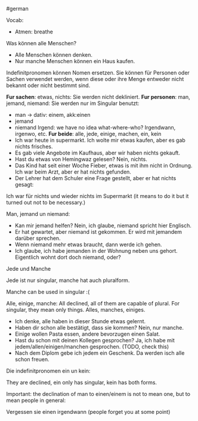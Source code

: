 #german 

Vocab:
- Atmen: breathe

Was können alle Menschen?
- Alle Menschen können denken.
- Nur manche Menschen können ein Haus kaufen.

Indefinitpronomen können Nomen ersetzen.
Sie können für Personen oder Sachen verwendet werden, wenn diese oder ihre Menge entweder nicht bekannt oder nicht bestimmt sind.

**Fur sachen**: etwas, nichts: Sie werden nicht dekliniert.
**Fur personen**: man, jemand, niemand: Sie werden nur im Singular benutzt:
- man -> dativ: einem, akk:einen 
- jemand
- niemand
Irgend: we have no idea what-where-who? Irgendwann, irgenwo, etc.
**Fur beide**: alle, jede, einige, machen, ein, kein
- Ich war heute in supermarkt. Ich wolte mir etwas kaufen, aber es gab nichts frisches.
- Es gab viele Angebote im Kaufhaus, aber wir haben nichts gekauft.
- Hast du etwas von Hemingwaz gelesen? Nein, nichts.
- Das Kind hat seit einer Woche Fieber, etwas is mit ihm nicht in Ordnung. Ich war beim Arzt, aber er hat nichts gefunden.
- Der Lehrer hat dem Schuler eine Frage gestellt, aber er hat nichts gesagt:

Ich war für nichts und wieder nichts im Supermarkt (it means to do it but it turned out not to be necessary.)

Man, jemand un niemand:

- Kan mir jemand helfen? Nein, ich glaube, niemand spricht hier Englisch.
- Er hat gewartet, aber niemand ist gekommen. Er wird mit jemandem darüber sprechen.
- Wenn niemand mehr etwas braucht, dann werde ich gehen.
- Ich glaube, ich habe jemanden in der Wohnung neben uns gehort. Eigentlich wohnt dort doch niemand, oder?

Jede und Manche

Jede ist nur singular, manche hat auch pluralform.

Manche can be used in singular :(

Alle, einige, manche:
All declined, all of them are capable of plural.
For singular, they mean only things. Alles, manches, einiges.

- Ich denke, alle haben in dieser Stunde etwas gelernt.
- Haben dir schon alle bestätigt, dass sie kommen? Nein, nur manche.
- Einige wollen Pasta essen, andere bevorzugen einen Salat.
- Hast du schon mit deinen Kollegen gesprochen? Ja, ich habe mit jedem/allen/einigen/manchen gesprochen. (TODO, check this)
- Nach dem Diplom gebe ich jedem ein Geschenk. Da werden isch alle schon freuen.  

Die indefinitpronomen ein un kein:

They are declined, ein only has singular, kein has both forms.

Important: the declination of man to einen/einem is not to mean one, but to mean people in general:

Vergessen sie einen irgendwann (people forget you at some point)





